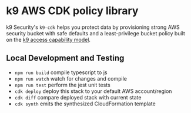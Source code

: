 # k9 AWS CDK policy library #

k9 Security's `k9-cdk` helps you protect data by provisioning strong AWS security bucket with safe defaults and a 
least-privilege bucket policy built on the 
[k9 access capability model](https://k9security.io/docs/k9-access-capability-model/).

## Local Development and Testing

 * `npm run build`   compile typescript to js
 * `npm run watch`   watch for changes and compile
 * `npm run test`    perform the jest unit tests
 * `cdk deploy`      deploy this stack to your default AWS account/region
 * `cdk diff`        compare deployed stack with current state
 * `cdk synth`       emits the synthesized CloudFormation template
